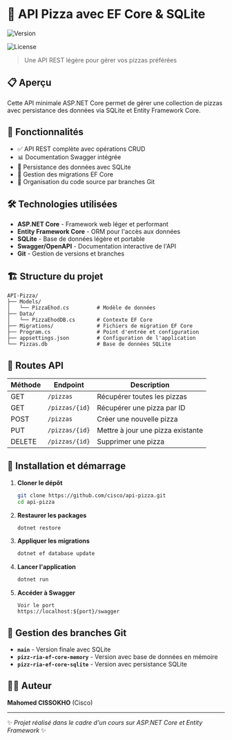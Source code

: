 # 🍕 API Pizza avec EF Core & SQLite

![Version](https://github.com/user-attachments/assets/845965e8-06de-4fa2-9ed3-e21398052271)

![License](https://img.shields.io/badge/license-MIT-green.svg)

> Une API REST légère pour gérer vos pizzas préférées

## 📋 Aperçu

Cette API minimale ASP.NET Core permet de gérer une collection de pizzas avec persistance des données via SQLite et Entity Framework Core.

## 🚀 Fonctionnalités

- ✅ API REST complète avec opérations CRUD
- 📊 Documentation Swagger intégrée
- 💾 Persistance des données avec SQLite
- 🔄 Gestion des migrations EF Core
- 🌿 Organisation du code source par branches Git

## 🛠️ Technologies utilisées

- **ASP.NET Core** - Framework web léger et performant
- **Entity Framework Core** - ORM pour l'accès aux données
- **SQLite** - Base de données légère et portable
- **Swagger/OpenAPI** - Documentation interactive de l'API
- **Git** - Gestion de versions et branches

## 🏗️ Structure du projet

```
API-Pizza/
├── Models/
│   └── PizzaEhod.cs         # Modèle de données
├── Data/
│   └── PizzaEhodDB.cs       # Contexte EF Core 
├── Migrations/              # Fichiers de migration EF Core
├── Program.cs               # Point d'entrée et configuration
├── appsettings.json         # Configuration de l'application
└── Pizzas.db                # Base de données SQLite
```

## 🚦 Routes API

| Méthode | Endpoint | Description |
|---------|----------|-------------|
| GET | `/pizzas` | Récupérer toutes les pizzas |
| GET | `/pizzas/{id}` | Récupérer une pizza par ID |
| POST | `/pizzas` | Créer une nouvelle pizza |
| PUT | `/pizzas/{id}` | Mettre à jour une pizza existante |
| DELETE | `/pizzas/{id}` | Supprimer une pizza |

## 🚀 Installation et démarrage

1. **Cloner le dépôt**
   ```bash
   git clone https://github.com/cisco/api-pizza.git
   cd api-pizza
   ```

2. **Restaurer les packages**
   ```bash
   dotnet restore
   ```

3. **Appliquer les migrations**
   ```bash
   dotnet ef database update
   ```

4. **Lancer l'application**
   ```bash
   dotnet run
   ```

5. **Accéder à Swagger**
   ```
   Voir le port 
   https://localhost:${port}/swagger
   ```

## 🌿 Gestion des branches Git

- **`main`** - Version finale avec SQLite
- **`pizz-ria-ef-core-memory`** - Version avec base de données en mémoire
- **`pizz-ria-ef-core-sqlite`** - Version avec persistance SQLite

## 👨‍💻 Auteur

**Mahomed CISSOKHO** (Cisco)

---

✨ *Projet réalisé dans le cadre d'un cours sur ASP.NET Core et Entity Framework* ✨
